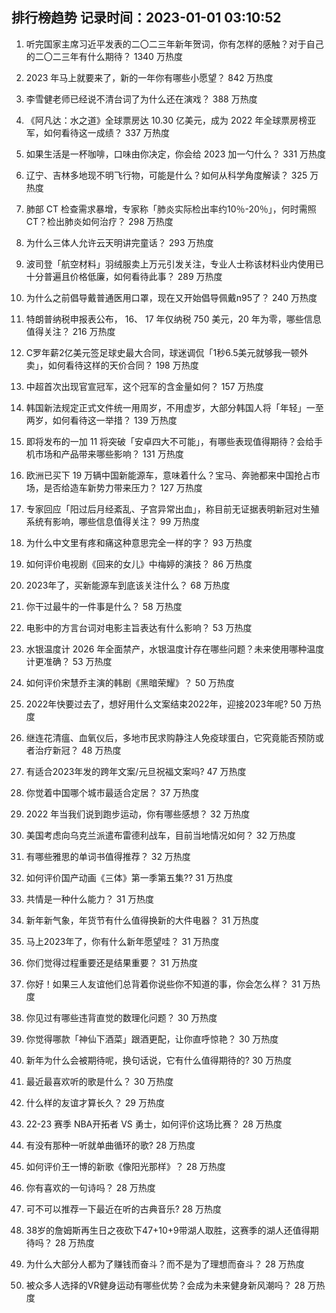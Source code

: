 
## 排行榜趋势 记录时间：2023-01-01 03:10:52
  
  1. 听完国家主席习近平发表的二〇二三年新年贺词，你有怎样的感触？对于自己的二〇二三年有什么期待？ 1340 万热度
    
  2. 2023 年马上就要来了，新的一年你有哪些小愿望？ 842 万热度
    
  3. 李雪健老师已经说不清台词了为什么还在演戏？ 388 万热度
    
  4. 《阿凡达：水之道》全球票房达 10.30 亿美元，成为 2022 年全球票房榜亚军，如何看待这一成绩？ 337 万热度
    
  5. 如果生活是一杯咖啡，口味由你决定，你会给 2023 加一勺什么？ 331 万热度
    
  6. 辽宁、吉林多地现不明飞行物，可能是什么？如何从科学角度解读？ 325 万热度
    
  7. 肺部 CT 检查需求暴增，专家称「肺炎实际检出率约10％-20％」，何时需照 CT？检出肺炎如何治疗？ 298 万热度
    
  8. 为什么三体人允许云天明讲完童话？ 293 万热度
    
  9. 波司登「航空材料」羽绒服卖上万元引发关注，专业人士称该材料业内使用已十分普遍且价格低廉，如何看待此事？ 289 万热度
    
  10. 为什么之前倡导戴普通医用口罩，现在又开始倡导佩戴n95了？ 240 万热度
    
  11. 特朗普纳税申报表公布， 16、 17 年仅纳税 750 美元，20 年为零，哪些信息值得关注？ 216 万热度
    
  12. C罗年薪2亿美元签足球史最大合同，球迷调侃「1秒6.5美元就够我一顿外卖」，如何看待这样的天价合同？ 198 万热度
    
  13. 中超首次出现官宣冠军，这个冠军的含金量如何？ 157 万热度
    
  14. 韩国新法规定正式文件统一用周岁，不用虚岁，大部分韩国人将「年轻」一至两岁，如何看待这一举措？ 139 万热度
    
  15. 即将发布的一加 11 将突破「安卓四大不可能」，有哪些表现值得期待？会给手机市场和产品带来哪些影响？ 131 万热度
    
  16. 欧洲已买下 19 万辆中国新能源车，意味着什么？宝马、奔驰都来中国抢占市场，是否给造车新势力带来压力？ 127 万热度
    
  17. 专家回应「阳过后月经紊乱、子宫异常出血」，称目前无证据表明新冠对生殖系统有影响，哪些信息值得关注？ 99 万热度
    
  18. 为什么中文里有疼和痛这种意思完全一样的字？ 93 万热度
    
  19. 如何评价电视剧《回来的女儿》中梅婷的演技？ 86 万热度
    
  20. 2023年了，买新能源车到底该关注什么？ 68 万热度
    
  21. 你干过最牛的一件事是什么？ 58 万热度
    
  22. 电影中的方言台词对电影主旨表达有什么影响？ 53 万热度
    
  23. 水银温度计 2026 年全面禁产，水银温度计存在哪些问题？未来使用哪种温度计更准确？ 53 万热度
    
  24. 如何评价宋慧乔主演的韩剧《黑暗荣耀》？ 50 万热度
    
  25. 2022年快要过去了，想好用什么文案结束2022年，迎接2023年呢? 50 万热度
    
  26. 继连花清瘟、血氧仪后，多地市民求购静注人免疫球蛋白，它究竟能否预防或者治疗新冠？ 48 万热度
    
  27. 有适合2023年发的跨年文案/元旦祝福文案吗? 47 万热度
    
  28. 你觉着中国哪个城市最适合定居？ 37 万热度
    
  29. 2022 年当我们说到跑步运动，你有哪些感想？ 32 万热度
    
  30. 美国考虑向乌克兰派遣布雷德利战车，目前当地情况如何？ 32 万热度
    
  31. 有哪些雅思的单词书值得推荐？ 32 万热度
    
  32. 如何评价国产动画《三体》第一季第五集?? 31 万热度
    
  33. 共情是一种什么能力？ 31 万热度
    
  34. 新年新气象，年货节有什么值得换新的大件电器？ 31 万热度
    
  35. 马上2023年了，你有什么新年愿望哇？ 31 万热度
    
  36. 你们觉得过程重要还是结果重要？ 31 万热度
    
  37. 你好！如果三人友谊他们总背着你说些你不知道的事，你会怎么样？ 31 万热度
    
  38. 你见过有哪些违背直觉的数理化问题？ 30 万热度
    
  39. 你觉得哪款「神仙下酒菜」跟酒更配，让你直呼惊艳？ 30 万热度
    
  40. 新年为什么会被期待呢，换句话说，它有什么值得期待的? 30 万热度
    
  41. 最近最喜欢听的歌是什么？ 30 万热度
    
  42. 什么样的友谊才算长久？ 29 万热度
    
  43. 22-23 赛季 NBA开拓者 VS 勇士，如何评价这场比赛？ 28 万热度
    
  44. 有没有那种一听就单曲循环的歌? 28 万热度
    
  45. 如何评价王一博的新歌《像阳光那样》？ 28 万热度
    
  46. 你有喜欢的一句诗吗？ 28 万热度
    
  47. 可不可以推荐一下最近在听的古典音乐? 28 万热度
    
  48. 38岁的詹姆斯再生日之夜砍下47+10+9带湖人取胜，这赛季的湖人还值得期待吗？ 28 万热度
    
  49. 为什么大部分人都为了赚钱而奋斗？而不是为了理想而奋斗？ 28 万热度
    
  50. 被众多人选择的VR健身运动有哪些优势？会成为未来健身新风潮吗？ 28 万热度
    